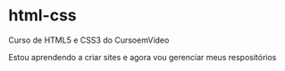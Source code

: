 # html-css
 Curso de HTML5 e CSS3 do CursoemVídeo

Estou aprendendo a criar sites e agora vou gerenciar meus respositórios
